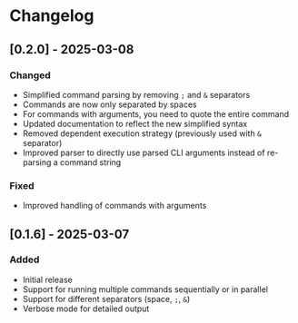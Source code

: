 # Changelog

## [0.2.0] - 2025-03-08

### Changed
- Simplified command parsing by removing `;` and `&` separators
- Commands are now only separated by spaces 
- For commands with arguments, you need to quote the entire command
- Updated documentation to reflect the new simplified syntax
- Removed dependent execution strategy (previously used with `&` separator)
- Improved parser to directly use parsed CLI arguments instead of re-parsing a command string

### Fixed
- Improved handling of commands with arguments

## [0.1.6] - 2025-03-07

### Added
- Initial release
- Support for running multiple commands sequentially or in parallel
- Support for different separators (space, `;`, `&`)
- Verbose mode for detailed output 